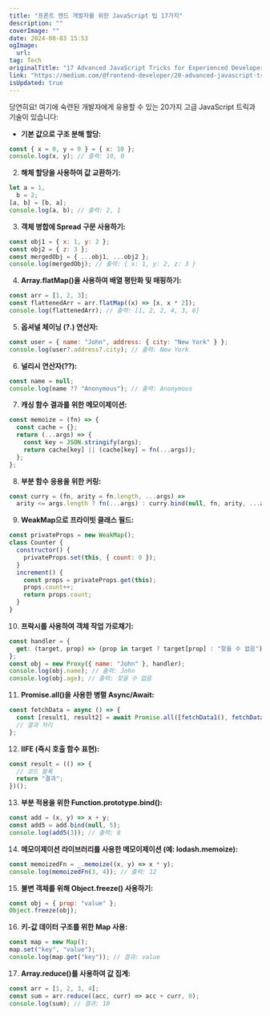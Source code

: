 ```yaml
---
title: "프론트 엔드 개발자를 위한 JavaScript 팁 17가지"
description: ""
coverImage: ""
date: 2024-08-03 15:53
ogImage: 
  url: 
tag: Tech
originalTitle: "17 Advanced JavaScript Tricks for Experienced Developers "
link: "https://medium.com/@frontend-developer/20-advanced-javascript-tricks-for-experienced-developers-03a1b9b23e3b"
isUpdated: true
---
```






당연히요! 여기에 숙련된 개발자에게 유용할 수 있는 20가지 고급 JavaScript 트릭과 기술이 있습니다:

- **기본 값으로 구조 분해 할당:**

```js
const { x = 0, y = 0 } = { x: 10 };
console.log(x, y); // 출력: 10, 0
```

<div class="content-ad"></div>

2. **해체 할당을 사용하여 값 교환하기:**

```js
let a = 1,
  b = 2;
[a, b] = [b, a];
console.log(a, b); // 출력: 2, 1
```

3. **객체 병합에 Spread 구문 사용하기:**

```js
const obj1 = { x: 1, y: 2 };
const obj2 = { z: 3 };
const mergedObj = { ...obj1, ...obj2 };
console.log(mergedObj); // 출력: { x: 1, y: 2, z: 3 }
```

<div class="content-ad"></div>

4. **Array.flatMap()을 사용하여 배열 평탄화 및 매핑하기:**

```js
const arr = [1, 2, 3];
const flattenedArr = arr.flatMap((x) => [x, x * 2]);
console.log(flattenedArr); // 출력: [1, 2, 2, 4, 3, 6]
```

5. **옵셔널 체이닝 (?.) 연산자:**

```js
const user = { name: "John", address: { city: "New York" } };
console.log(user?.address?.city); // 출력: New York
```

<div class="content-ad"></div>

6. **널리시 연산자(??):**

```js
const name = null;
console.log(name ?? "Anonymous"); // 출력: Anonymous
```

7. **캐싱 함수 결과를 위한 메모이제이션:**

```js
const memoize = (fn) => {
  const cache = {};
  return (...args) => {
    const key = JSON.stringify(args);
    return cache[key] || (cache[key] = fn(...args));
  };
};
```

<div class="content-ad"></div>

8. **부분 함수 응용을 위한 커링:**

```js
const curry = (fn, arity = fn.length, ...args) =>
  arity <= args.length ? fn(...args) : curry.bind(null, fn, arity, ...args);
```

9. **WeakMap으로 프라이빗 클래스 필드:**

```js
const privateProps = new WeakMap();
class Counter {
  constructor() {
    privateProps.set(this, { count: 0 });
  }
  increment() {
    const props = privateProps.get(this);
    props.count++;
    return props.count;
  }
}
```

<div class="content-ad"></div>

10. **프락시를 사용하여 객체 작업 가로채기:**

```js
const handler = {
  get: (target, prop) => (prop in target ? target[prop] : "찾을 수 없음"),
};
const obj = new Proxy({ name: "John" }, handler);
console.log(obj.name); // 출력: John
console.log(obj.age); // 출력: 찾을 수 없음
```

11. **Promise.all()을 사용한 병렬 Async/Await:**

```js
const fetchData = async () => {
  const [result1, result2] = await Promise.all([fetchData1(), fetchData2()]);
  // 결과 처리
};
```

<div class="content-ad"></div>

12. **IIFE (즉시 호출 함수 표현):**

```js
const result = (() => {
  // 코드 블록
  return "결과";
})();
```

13. **부분 적용을 위한 Function.prototype.bind():**

```js
const add = (x, y) => x + y;
const add5 = add.bind(null, 5);
console.log(add5(3)); // 출력: 8
```

<div class="content-ad"></div>

14. **메모이제이션 라이브러리를 사용한 메모이제이션 (예: lodash.memoize):**

```js
const memoizedFn = _.memoize((x, y) => x * y);
console.log(memoizedFn(3, 4)); // 출력: 12
```

15. **불변 객체를 위해 Object.freeze() 사용하기:**

```js
const obj = { prop: "value" };
Object.freeze(obj);
```

<div class="content-ad"></div>

16. **키-값 데이터 구조를 위한 Map 사용:**

```js
const map = new Map();
map.set("key", "value");
console.log(map.get("key")); // 결과: value
```

17. **Array.reduce()를 사용하여 값 집계:**

```js
const arr = [1, 2, 3, 4];
const sum = arr.reduce((acc, curr) => acc + curr, 0);
console.log(sum); // 결과: 10
```
